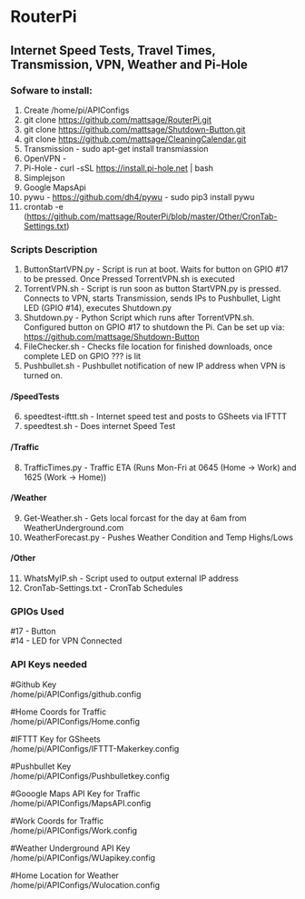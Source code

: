 # RouterPi
## Internet Speed Tests, Travel Times, Transmission, VPN, Weather and Pi-Hole  

### Sofware to install:  
1. Create /home/pi/APIConfigs
2. git clone https://github.com/mattsage/RouterPi.git  
3. git clone https://github.com/mattsage/Shutdown-Button.git
4. git clone https://github.com/mattsage/CleaningCalendar.git
4. Transmission - sudo apt-get install transmiassion  
5. OpenVPN -   
6. Pi-Hole - curl -sSL https://install.pi-hole.net | bash  
7. Simplejson
8. Google MapsApi
9. pywu - https://github.com/dh4/pywu - sudo pip3 install pywu
10. crontab -e (https://github.com/mattsage/RouterPi/blob/master/Other/CronTab-Settings.txt)

### Scripts Description  
1. ButtonStartVPN.py	- Script is run at boot. Waits for button on GPIO #17 to be pressed. Once Pressed TorrentVPN.sh is executed  
2. TorrentVPN.sh - Script is run soon as button StartVPN.py is pressed. Connects to VPN, starts Transmission, sends IPs to Pushbullet, Light LED (GPIO #14), executes Shutdown.py  
3. Shutdown.py	- Python Script which runs after TorrentVPN.sh. Configured button on GPIO #17 to shutdown the Pi. Can be set up via: https://github.com/mattsage/Shutdown-Button  
4. FileChecker.sh - Checks file location for finished downloads, once complete LED on GPIO ??? is lit  
5. Pushbullet.sh - Pushbullet notification of new IP address when VPN is turned on.   

####        /SpeedTests
6. speedtest-ifttt.sh - Internet speed test and posts to GSheets via IFTTT
7. speedtest.sh - Does internet Speed Test

####        /Traffic
8. TrafficTimes.py - Traffic ETA (Runs Mon-Fri at 0645 (Home -> Work) and 1625 (Work -> Home))

####        /Weather
9. Get-Weather.sh - Gets local forcast for the day at 6am from WeatherUnderground.com
10. WeatherForecast.py - Pushes Weather Condition and Temp Highs/Lows

####        /Other
11. WhatsMyIP.sh - Script used to output external IP address
12. CronTab-Settings.txt - CronTab Schedules

### GPIOs Used  
 #17 - Button  
 #14 - LED for VPN Connected  
 
### API Keys needed
#Github Key  
/home/pi/APIConfigs/github.config  

#Home Coords for Traffic  
/home/pi/APIConfigs/Home.config  

#IFTTT Key for GSheets  
/home/pi/APIConfigs/IFTTT-Makerkey.config  

#Pushbullet Key  
/home/pi/APIConfigs/Pushbulletkey.config  

#Gooogle Maps API Key for Traffic  
/home/pi/APIConfigs/MapsAPI.config  

#Work Coords for Traffic  
/home/pi/APIConfigs/Work.config  

#Weather Underground API Key  
/home/pi/APIConfigs/WUapikey.config  

#Home Location for Weather  
/home/pi/APIConfigs/Wulocation.config  
